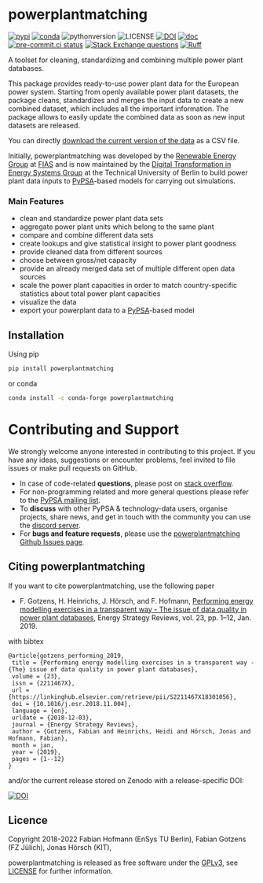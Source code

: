 # powerplantmatching

 [![pypi](https://img.shields.io/pypi/v/powerplantmatching.svg)](https://pypi.org/project/powerplantmatching/) [![conda](https://img.shields.io/conda/vn/conda-forge/powerplantmatching.svg)](https://anaconda.org/conda-forge/powerplantmatching) ![pythonversion](https://img.shields.io/pypi/pyversions/powerplantmatching) ![LICENSE](https://img.shields.io/pypi/l/powerplantmatching.svg) [![DOI](https://zenodo.org/badge/DOI/10.5281/zenodo.3358985.svg)](https://zenodo.org/record/3358985#.XUReFPxS_MU) [![doc](https://readthedocs.org/projects/powerplantmatching/badge/?version=latest)](https://powerplantmatching.readthedocs.io/en/latest/) [![pre-commit.ci status](https://results.pre-commit.ci/badge/github/FRESNA/powerplantmatching/master.svg)](https://results.pre-commit.ci/latest/github/FRESNA/powerplantmatching/master)
[![Stack Exchange questions](https://img.shields.io/stackexchange/stackoverflow/t/pypsa)](https://stackoverflow.com/questions/tagged/pypsa)
[![Ruff](https://img.shields.io/endpoint?url=https://raw.githubusercontent.com/astral-sh/ruff/main/assets/badge/v2.json)](https://github.com/astral-sh/ruff)

A toolset for cleaning, standardizing and combining multiple power
plant databases.

This package provides ready-to-use power plant data for the European power system.
Starting from openly available power plant datasets, the package cleans, standardizes
and merges the input data to create a new combined dataset, which includes all the important information.
The package allows to easily update the combined data as soon as new input datasets are released.

You can directly [download the current version of the data](https://downgit.github.io/#/home?url=https://github.com/PyPSA/powerplantmatching/blob/master/powerplants.csv) as a CSV file.

Initially, powerplantmatching was developed by the
[Renewable Energy Group](https://fias.uni-frankfurt.de/physics/schramm/complex-renewable-energy-networks/)
at [FIAS](https://fias.uni-frankfurt.de/) and is now maintained by the [Digital Transformation in Energy Systems Group](https://tub-ensys.github.io/) at the Technical University of Berlin to build power plant data
inputs to [PyPSA](http://www.pypsa.org/)-based models for carrying
out simulations.

### Main Features

- clean and standardize power plant data sets
- aggregate power plant units which belong to the same plant
- compare and combine different data sets
- create lookups and give statistical insight to power plant goodness
- provide cleaned data from different sources
- choose between gross/net capacity
- provide an already merged data set of multiple different open data sources
- scale the power plant capacities in order to match country-specific statistics about total power plant capacities
- visualize the data
- export your powerplant data to a [PyPSA](https://github.com/PyPSA/PyPSA)-based model

## Installation

 Using pip

```bash
pip install powerplantmatching
```

or conda

```bash
conda install -c conda-forge powerplantmatching
```

# Contributing and Support
We strongly welcome anyone interested in contributing to this project. If you have any ideas, suggestions or encounter problems, feel invited to file issues or make pull requests on GitHub.
-   In case of code-related **questions**, please post on [stack overflow](https://stackoverflow.com/questions/tagged/pypsa).
-   For non-programming related and more general questions please refer to the [PyPSA mailing list](https://groups.google.com/group/pypsa).
-   To **discuss** with other PyPSA & technology-data users, organise projects, share news, and get in touch with the community you can use the [discord server](https://discord.gg/JTdvaEBb).
-   For **bugs and feature requests**, please use the [powerplantmatching Github Issues page](https://github.com/PyPSA/powerplantmatching/issues).


## Citing powerplantmatching

If you want to cite powerplantmatching, use the following paper

- F. Gotzens, H. Heinrichs, J. Hörsch, and F. Hofmann, [Performing energy modelling exercises in a transparent way - The issue of data quality in power plant databases](https://www.sciencedirect.com/science/article/pii/S2211467X18301056?dgcid=author), Energy Strategy Reviews, vol. 23, pp. 1–12, Jan. 2019.

with bibtex

```
@article{gotzens_performing_2019,
 title = {Performing energy modelling exercises in a transparent way - {The} issue of data quality in power plant databases},
 volume = {23},
 issn = {2211467X},
 url = {https://linkinghub.elsevier.com/retrieve/pii/S2211467X18301056},
 doi = {10.1016/j.esr.2018.11.004},
 language = {en},
 urldate = {2018-12-03},
 journal = {Energy Strategy Reviews},
 author = {Gotzens, Fabian and Heinrichs, Heidi and Hörsch, Jonas and Hofmann, Fabian},
 month = jan,
 year = {2019},
 pages = {1--12}
}
```

and/or the current release stored on Zenodo with a release-specific DOI:

[![DOI](https://zenodo.org/badge/DOI/10.5281/zenodo.3358985.svg)](https://zenodo.org/record/3358985#.XURat99fjRY)

## Licence

Copyright 2018-2022 Fabian Hofmann (EnSys TU Berlin), Fabian Gotzens (FZ Jülich), Jonas Hörsch (KIT),

powerplantmatching is released as free software under the
[GPLv3](http://www.gnu.org/licenses/gpl-3.0.en.html), see
[LICENSE](LICENSE) for further information.
